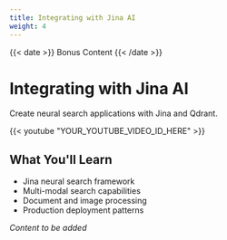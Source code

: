 ```yaml
---
title: Integrating with Jina AI
weight: 4
---
```


{{< date >}} Bonus Content {{< /date >}}

# Integrating with Jina AI

Create neural search applications with Jina and Qdrant.

{{< youtube "YOUR_YOUTUBE_VIDEO_ID_HERE" >}}

## What You'll Learn

- Jina neural search framework
- Multi-modal search capabilities
- Document and image processing
- Production deployment patterns

*Content to be added* 
